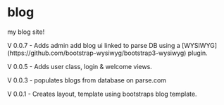 # blog
my blog site!
<p>V 0.0.7 - Adds admin add blog ui linked to parse DB using a [WYSIWYG](https://github.com/bootstrap-wysiwyg/bootstrap3-wysiwyg) plugin.
<p>V 0.0.5 - Adds user class, login & welcome views.  
<p>V 0.0.3 - populates blogs from database on parse.com
<p>V 0.0.1 - Creates layout, template using bootstraps blog template.  
